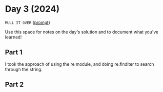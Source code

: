 # Day 3 (2024)

`MULL IT OVER` ([prompt](https://adventofcode.com/2024/day/3))

Use this space for notes on the day's solution and to document what you've learned!

## Part 1

I took the approach of using the re module, and doing re.finditer to search through the string.

## Part 2

